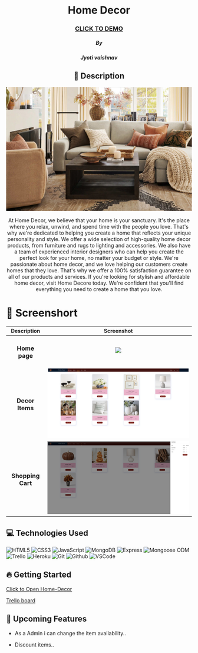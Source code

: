 <div id="description" align="center">

  # Home Decor

  ### [CLICK TO DEMO](https://home-decor-9eb1ff7466de.herokuapp.com/)
  ##### By
  ##### Jyoti vaishnav

  ## :pencil: Description
 <img src="/public/Images/home-fall.png"> 

 At Home Decor, we believe that your home is your sanctuary. It's the place where you relax, unwind, and spend time with the people you love. That's why we're dedicated to helping you create a home that reflects your unique personality and style.
 We offer a wide selection of high-quality home decor products, from furniture and rugs to lighting and accessories. We also have a team of experienced interior designers who can help you create the perfect look for your home, no matter your budget or style.
 We're passionate about home decor, and we love helping our customers create homes that they love. That's why we offer a 100% satisfaction guarantee on all of our products and services.
 If you're looking for stylish and affordable home decor, visit Home Decore today. We're confident that you'll find everything you need to create a home that you love.
  </div>

 # :camera_flash: Screenshort
| Description | Screenshot | 
  |:-----------:|:----------:| 
  | <h3> **Home page** </h3> | <img src="/public/Images/Screenshot 2023-10-29 at 11.43.58 AM.png"> |
  | <h3> **Decor Items** </h3> | <img src="/public/Images/Screenshot 2023-10-29 at 11.44.30 AM.png"> |
  | <h3> **Shopping Cart** </h3> | <img src="/public/Images/Screenshot 2023-10-29 at 11.45.37 AM.png"> |


 ## :computer: Technologies Used
 ![HTML5](https://img.shields.io/badge/-HTML5-05122A?style=flat&logo=html5)
![CSS3](https://img.shields.io/badge/-CSS-05122A?style=flat&logo=css3)
![JavaScript](https://img.shields.io/badge/-JavaScript-05122A?style=flat&logo=javascript)
 ![MongoDB](https://img.shields.io/badge/-MongoDB-05122A?style=flat&logo=mongodb)
  ![Express](https://img.shields.io/badge/-Express-05122A?style=flat&logo=express)
 ![Mongoose ODM](https://img.shields.io/badge/-Mongoose_ODM-05122A?style=flat&logo=mongodb)
 ![Trello](https://img.shields.io/badge/-Trello-05122A?style=flat&logo=trello)
  ![Heroku](https://img.shields.io/badge/-Heroku-05122A?style=flat&logo=heroku)
   ![Git](https://img.shields.io/badge/-Git-05122A?style=flat&logo=git)
  ![Github](https://img.shields.io/badge/-GitHub-05122A?style=flat&logo=github)
  ![VSCode](https://img.shields.io/badge/-VS_Code-05122A?style=flat&logo=visualstudio)



## :fire: Getting Started

[Click to Open Home-Decor](https://home-decor-9eb1ff7466de.herokuapp.com/)

[Trello board](https://trello.com/b/sNdBWPB4/home-decor)

## :satellite: Upcoming Features

- As a Admin i can change the item availability..

- Discount items..